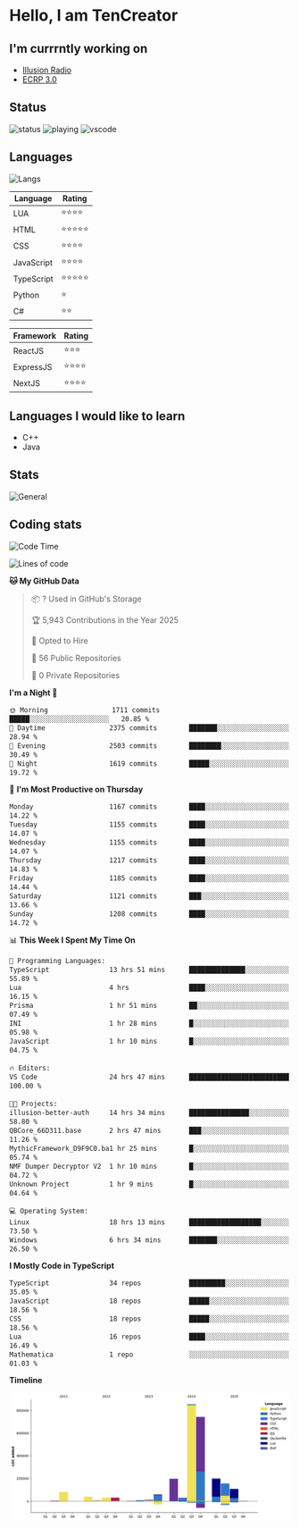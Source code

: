 # Hello, I am TenCreator

## I'm currrntly working on
- [Illusion Radio](https://illusionradio.co.uk/)
- [ECRP 3.0](http://github.com/Emerald-Coast-Roleplay/)

## Status
![status](https://api.statusbadges.me/badge/status/518334475038359555?simple=true&style=for-the-badge)
![playing](https://api.statusbadges.me/badge/playing/518334475038359555?style=for-the-badge)
![vscode](https://api.statusbadges.me/badge/vscode/518334475038359555?style=for-the-badge)

## Languages
![Langs](https://github-readme-stats.vercel.app/api/top-langs/?username=tencreator&layout=compact&theme=radical)


|Language|Rating|
|--------|------|
|LUA|⭐️⭐️⭐️⭐️|
|HTML|⭐️⭐️⭐️⭐️⭐️|
|CSS|⭐️⭐️⭐️⭐️|
|JavaScript|⭐️⭐️⭐️⭐️|
|TypeScript|⭐️⭐️⭐️⭐️⭐️|
|Python|⭐️|
|C#|⭐️⭐️ |

|Framework|Rating|
|--------|------|
|ReactJS|⭐️⭐️⭐|
|ExpressJS|⭐️⭐️⭐️⭐️|
|NextJS|⭐️⭐️⭐⭐️|

## Languages I would like to learn
- C++
- Java

## Stats
![General](https://github-readme-stats.vercel.app/api?username=tencreator&show_icons=true&theme=radical)

## Coding stats

<!--START_SECTION:waka-->
![Code Time](http://img.shields.io/badge/Code%20Time-748%20hrs%2018%20mins-blue)

![Lines of code](https://img.shields.io/badge/From%20Hello%20World%20I%27ve%20Written-2.6%20million%20lines%20of%20code-blue)

**🐱 My GitHub Data** 

> 📦 ? Used in GitHub's Storage 
 > 
> 🏆 5,943 Contributions in the Year 2025
 > 
> 💼 Opted to Hire
 > 
> 📜 56 Public Repositories 
 > 
> 🔑 0 Private Repositories 
 > 
**I'm a Night 🦉** 

```text
🌞 Morning                1711 commits        █████░░░░░░░░░░░░░░░░░░░░   20.85 % 
🌆 Daytime                2375 commits        ███████░░░░░░░░░░░░░░░░░░   28.94 % 
🌃 Evening                2503 commits        ████████░░░░░░░░░░░░░░░░░   30.49 % 
🌙 Night                  1619 commits        █████░░░░░░░░░░░░░░░░░░░░   19.72 % 
```
📅 **I'm Most Productive on Thursday** 

```text
Monday                   1167 commits        ████░░░░░░░░░░░░░░░░░░░░░   14.22 % 
Tuesday                  1155 commits        ████░░░░░░░░░░░░░░░░░░░░░   14.07 % 
Wednesday                1155 commits        ████░░░░░░░░░░░░░░░░░░░░░   14.07 % 
Thursday                 1217 commits        ████░░░░░░░░░░░░░░░░░░░░░   14.83 % 
Friday                   1185 commits        ████░░░░░░░░░░░░░░░░░░░░░   14.44 % 
Saturday                 1121 commits        ███░░░░░░░░░░░░░░░░░░░░░░   13.66 % 
Sunday                   1208 commits        ████░░░░░░░░░░░░░░░░░░░░░   14.72 % 
```


📊 **This Week I Spent My Time On** 

```text
💬 Programming Languages: 
TypeScript               13 hrs 51 mins      ██████████████░░░░░░░░░░░   55.89 % 
Lua                      4 hrs               ████░░░░░░░░░░░░░░░░░░░░░   16.15 % 
Prisma                   1 hr 51 mins        ██░░░░░░░░░░░░░░░░░░░░░░░   07.49 % 
INI                      1 hr 28 mins        █░░░░░░░░░░░░░░░░░░░░░░░░   05.98 % 
JavaScript               1 hr 10 mins        █░░░░░░░░░░░░░░░░░░░░░░░░   04.75 % 

🔥 Editors: 
VS Code                  24 hrs 47 mins      █████████████████████████   100.00 % 

🐱‍💻 Projects: 
illusion-better-auth     14 hrs 34 mins      ███████████████░░░░░░░░░░   58.80 % 
QBCore_66D311.base       2 hrs 47 mins       ███░░░░░░░░░░░░░░░░░░░░░░   11.26 % 
MythicFramework_D9F9C0.ba1 hr 25 mins        █░░░░░░░░░░░░░░░░░░░░░░░░   05.74 % 
NMF Dumper Decryptor V2  1 hr 10 mins        █░░░░░░░░░░░░░░░░░░░░░░░░   04.72 % 
Unknown Project          1 hr 9 mins         █░░░░░░░░░░░░░░░░░░░░░░░░   04.64 % 

💻 Operating System: 
Linux                    18 hrs 13 mins      ██████████████████░░░░░░░   73.50 % 
Windows                  6 hrs 34 mins       ███████░░░░░░░░░░░░░░░░░░   26.50 % 
```

**I Mostly Code in TypeScript** 

```text
TypeScript               34 repos            █████████░░░░░░░░░░░░░░░░   35.05 % 
JavaScript               18 repos            █████░░░░░░░░░░░░░░░░░░░░   18.56 % 
CSS                      18 repos            █████░░░░░░░░░░░░░░░░░░░░   18.56 % 
Lua                      16 repos            ████░░░░░░░░░░░░░░░░░░░░░   16.49 % 
Mathematica              1 repo              ░░░░░░░░░░░░░░░░░░░░░░░░░   01.03 % 
```



**Timeline**

![Lines of Code chart](https://raw.githubusercontent.com/tencreator/tencreator/main/assets/bar_graph.png)


<!--END_SECTION:waka-->
